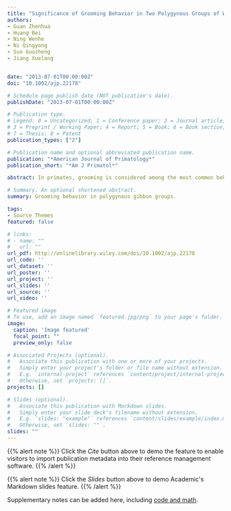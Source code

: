 ```yaml
---
title: "Significance of Grooming Behavior in Two Polygynous Groups of Western Black Crested Gibbons: Implications for Understanding Social Relationships Among Immigrant and Resident Group Members"
authors:
- Guan Zhenhua
- Huang Bei
- Ning Wenhe
- Ni Qingyong
- Sun Guozheng
- Jiang Xuelong


date: "2013-07-01T00:00:00Z"
doi: "10.1002/ajp.22178"

# Schedule page publish date (NOT publication's date).
publishDate: "2013-07-01T00:00:00Z"

# Publication type.
# Legend: 0 = Uncategorized; 1 = Conference paper; 2 = Journal article;
# 3 = Preprint / Working Paper; 4 = Report; 5 = Book; 6 = Book section;
# 7 = Thesis; 8 = Patent
publication_types: ["2"]

# Publication name and optional abbreviated publication name.
publication: "*American Journal of Primatology*"
publication_short: "*Am J Primatol*"

abstract: In primates, grooming is considered among the most common behaviors for maintaining social bonds; however, to date, few studies have examined grooming behavior in gibbon species in detail. We used both a 5-min interval scan method and social network analysis to study grooming in two groups of polygynous western black-crested gibbon (Nomascus concolor) in Wuliang Mountain, Central Yunnan, China. Individuals in both groups spent little time in social grooming (1.45% and 1.97% of active time). We compared the two groups’ grooming networks and found that the group that maintained a more stable social unit had a more complex grooming network while the group with new immigrants had a grooming network characterized by fewer grooming pairs. Females in both groups played important roles in the grooming network. A newly immigrant female spent the most time grooming others and chose the resident adult female as her main adult grooming partner. Other females from both groups chose the adult male as their primary grooming partner (except their offspring). A sub-adult male who had resided in his natal group for 2 years after maturing into an adult also groomed more and was at the center of the network. This male finally replaced the breeding male in his group 3 years after our data collection period ended. We hypothesize that the immigrant female and the resident young adult male engaged in more extensive grooming interactions as a behavioral strategy to gain tolerance from long-term residents. Our results suggest that female gibbons in polygynous groups actively cooperate in maintaining social relationships rather than co-exist through tolerance or avoidance. Our observations indicate that grooming networks in crested gibbons reflect individual dynamics and partly support the social cohesion hypothesis for primate grooming. In this regard, we suggest that changes in gibbon grooming networks can be used to predict social change

# Summary. An optional shortened abstract.
summary: Grooming behavior in polygynous gibbon groups. 

tags:
- Source Themes
featured: false

# links:
# - name: ""
#   url: ""
url_pdf: http://onlinelibrary.wiley.com/doi/10.1002/ajp.22178
url_code: ''
url_dataset: ''
url_poster: ''
url_project: ''
url_slides: ''
url_source: ''
url_video: ''

# Featured image
# To use, add an image named `featured.jpg/png` to your page's folder.
image:
  caption: 'Image featured'
  focal_point: ""
  preview_only: false

# Associated Projects (optional).
#   Associate this publication with one or more of your projects.
#   Simply enter your project's folder or file name without extension.
#   E.g. `internal-project` references `content/project/internal-project/index.md`.
#   Otherwise, set `projects: []`.
projects: []

# Slides (optional).
#   Associate this publication with Markdown slides.
#   Simply enter your slide deck's filename without extension.
#   E.g. `slides: "example"` references `content/slides/example/index.md`.
#   Otherwise, set `slides: ""`.
slides: ""
---
```


{{% alert note %}}
Click the *Cite* button above to demo the feature to enable visitors to import publication metadata into their reference management software.
{{% /alert %}}

{{% alert note %}}
Click the *Slides* button above to demo Academic's Markdown slides feature.
{{% /alert %}}

Supplementary notes can be added here, including [code and math](https://sourcethemes.com/academic/docs/writing-markdown-latex/).
